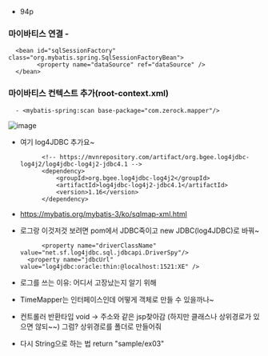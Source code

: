- 94p

### 마이바티스 연결 -
      <bean id="sqlSessionFactory" class="org.mybatis.spring.SqlSessionFactoryBean">
      		<property name="dataSource" ref="dataSource" />
      </bean>
       
### 마이바티스 컨텍스트 추가(root-context.xml) 
      - <mybatis-spring:scan base-package="com.zerock.mapper"/>    

![image](https://github.com/tnduf6864/TIL/assets/66365553/6345d078-8113-4901-aed3-9178238db98e)


- 여기 log4JDBC 추가요~
  
            <!-- https://mvnrepository.com/artifact/org.bgee.log4jdbc-log4j2/log4jdbc-log4j2-jdbc4.1 -->
            <dependency>
                <groupId>org.bgee.log4jdbc-log4j2</groupId>
                <artifactId>log4jdbc-log4j2-jdbc4.1</artifactId>
                <version>1.16</version>
            </dependency>
- https://mybatis.org/mybatis-3/ko/sqlmap-xml.html
  
- 로그랑 이것저것 보려면 pom에서 JDBC죽이고 new JDBC(log4JDBC)로 바꿔~
 
            <property name="driverClassName" value="net.sf.log4jdbc.sql.jdbcapi.DriverSpy"/>
		<property name="jdbcUrl" value="log4jdbc:oracle:thin:@localhost:1521:XE" />

- 로그를 쓰는 이유: 어디서 고장났는지 알기 위해

- TimeMapper는 인터페이스인데 어떻게 객체로 만들 수 있을까나~

- 컨트롤러 반환타입 void -> 주소와 같은 jsp찾아감 (하지만 클래스나 상위경로가 있으면 않되~~) 그럼? 상위경로를 폴더로 만들어줘
- 다시 String으로 하는 법 return "sample/ex03"
